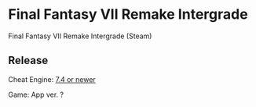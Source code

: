 # Final Fantasy VII Remake Intergrade
Final Fantasy VII Remake Intergrade (Steam)

## Release
Cheat Engine: [7.4 or newer](https://github.com/cheat-engine/cheat-engine/releases)  

Game: App ver. ?
